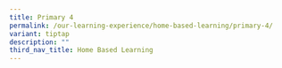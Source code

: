 ```yaml
---
title: Primary 4
permalink: /our-learning-experience/home-based-learning/primary-4/
variant: tiptap
description: ""
third_nav_title: Home Based Learning
---
```

<p></p>